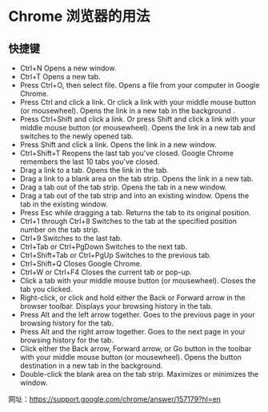 # Chrome 浏览器的用法

## 快捷键

- Ctrl+N Opens a new window.
- Ctrl+T Opens a new tab.
- Press Ctrl+O, then select file. Opens a file from your computer in Google Chrome.
- Press Ctrl and click a link. Or click a link with your middle mouse button (or mousewheel). Opens the link in a new tab in the background .
- Press Ctrl+Shift and click a link. Or press Shift and click a link with your middle mouse button (or mousewheel). Opens the link in a new tab and switches to the newly opened tab.
- Press Shift and click a link. Opens the link in a new window.
- Ctrl+Shift+T Reopens the last tab you've closed. Google Chrome remembers the last 10 tabs you've closed.
- Drag a link to a tab. Opens the link in the tab.
- Drag a link to a blank area on the tab strip. Opens the link in a new tab.
- Drag a tab out of the tab strip. Opens the tab in a new window.
- Drag a tab out of the tab strip and into an existing window. Opens the tab in the existing window.
- Press Esc while dragging a tab. Returns the tab to its original position.
- Ctrl+1 through Ctrl+8 Switches to the tab at the specified position number on the tab strip.
- Ctrl+9 Switches to the last tab.
- Ctrl+Tab or Ctrl+PgDown Switches to the next tab.
- Ctrl+Shift+Tab or Ctrl+PgUp Switches to the previous tab.
- Ctrl+Shift+Q Closes Google Chrome.
- Ctrl+W or Ctrl+F4 Closes the current tab or pop-up.
- Click a tab with your middle mouse button (or mousewheel). Closes the tab you clicked.
- Right-click, or click and hold either the Back or Forward arrow in the browser toolbar. Displays your browsing history in the tab.
- Press Alt and the left arrow together. Goes to the previous page in your browsing history for the tab.
- Press Alt and the right arrow together. Goes to the next page in your browsing history for the tab.
- Click either the Back arrow, Forward arrow, or Go button in the toolbar with your middle mouse button (or mousewheel). Opens the button destination in a new tab in the background.
- Double-click the blank area on the tab strip. Maximizes or minimizes the window.

网址：https://support.google.com/chrome/answer/157179?hl=en
